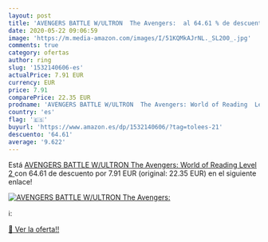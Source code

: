 ```yaml
---
layout: post
title: 'AVENGERS BATTLE W/ULTRON  The Avengers:  al 64.61 % de descuento'
date: 2020-05-22 09:06:59
image: 'https://m.media-amazon.com/images/I/51KQMkAJrNL._SL200_.jpg'
comments: true
category: ofertas
author: ring
slug: '1532140606-es'
actualPrice: 7.91 EUR
currency: EUR
price: 7.91
comparePrice: 22.35 EUR
prodname: 'AVENGERS BATTLE W/ULTRON  The Avengers: World of Reading  Level 2 '
country: 'es'
flag: '🇪🇸'
buyurl: 'https://www.amazon.es/dp/1532140606/?tag=tolees-21'
descuento: '64.61'
average: '9.622'
---
```


Está [AVENGERS BATTLE W/ULTRON  The Avengers: World of Reading  Level 2 ](https://www.amazon.es/dp/1532140606/?tag=tolees-21) con 64.61 de descuento por 7.91 EUR (original: 22.35 EUR) en el siguiente enlace!

[![AVENGERS BATTLE W/ULTRON  The Avengers: ](https://m.media-amazon.com/images/I/51KQMkAJrNL._SL200_.jpg)](https://www.amazon.es/dp/1532140606/?tag=tolees-21)

ℹ️:


[🛒 Ver la oferta!!](https://www.amazon.es/dp/1532140606/?tag=tolees-21)
